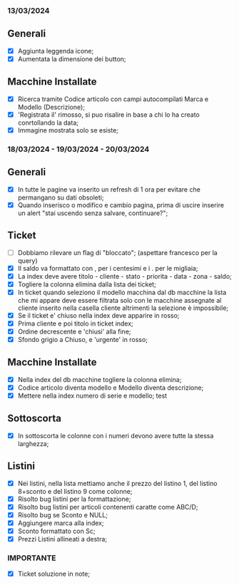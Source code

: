 ### 13/03/2024

## Generali
- [x] Aggiunta leggenda icone;
- [x] Aumentata la dimensione dei button;

## Macchine Installate
- [x] Ricerca tramite Codice articolo con campi autocompilati Marca e Modello (Descrizione);
- [x] 'Registrata il' rimosso, si puo risalire in base a chi lo ha creato conrtollando la data;
- [x] Immagine mostrata solo se esiste;

### 18/03/2024 - 19/03/2024 - 20/03/2024

## Generali
- [x] In tutte le pagine va inserito un refresh di 1 ora per evitare che permangano su dati obsoleti;
- [x] Quando inserisco o modifico e cambio pagina, prima di uscire inserire un alert "stai uscendo senza salvare, continuare?";

## Ticket
- [ ] Dobbiamo rilevare un flag di "bloccato"; (aspettare francesco per la query)
- [x] Il saldo va formattato con , per i centesimi e i . per le migliaia;
- [x] La index deve avere titolo - cliente - stato - priorita - data - zona - saldo;
- [x] Togliere la colonna elimina dalla lista dei ticket;
- [x] In ticket quando seleziono il modello macchina dal db macchine la lista che mi appare deve essere filtrata solo con le macchine assegnate al cliente inserito nella casella cliente altrimenti la selezione è impossibile;
- [x] Se il ticket e' chiuso nella index deve apparire in rosso;
- [x] Prima cliente e poi titolo in ticket index;
- [x] Ordine decrescente e 'chiusi' alla fine;
- [x] Sfondo grigio a Chiuso, e 'urgente' in rosso;

## Macchine Installate
- [x] Nella index del db macchine togliere la colonna elimina;
- [x] Codice articolo diventa modello e Modello diventa descrizione;
- [x] Mettere nella index numero di serie e modello;
test

## Sottoscorta
- [x] In sottoscorta le colonne con i numeri devono avere tutte la stessa larghezza;

## Listini
- [x] Nei listini, nella lista mettiamo anche il prezzo del listino 1, del listino 8+sconto e del listino 9 come colonne;
- [x] Risolto bug listini per la formattazione;
- [x] Risolto bug listini per articoli contenenti caratte come ABC/D;
- [x] Risolto bug se Sconto e NULL;
- [x] Aggiungere marca alla index;
- [x] Sconto formattato con Sc;
- [x] Prezzi Listini allineati a destra;

### IMPORTANTE
- [x] Ticket soluzione in note;